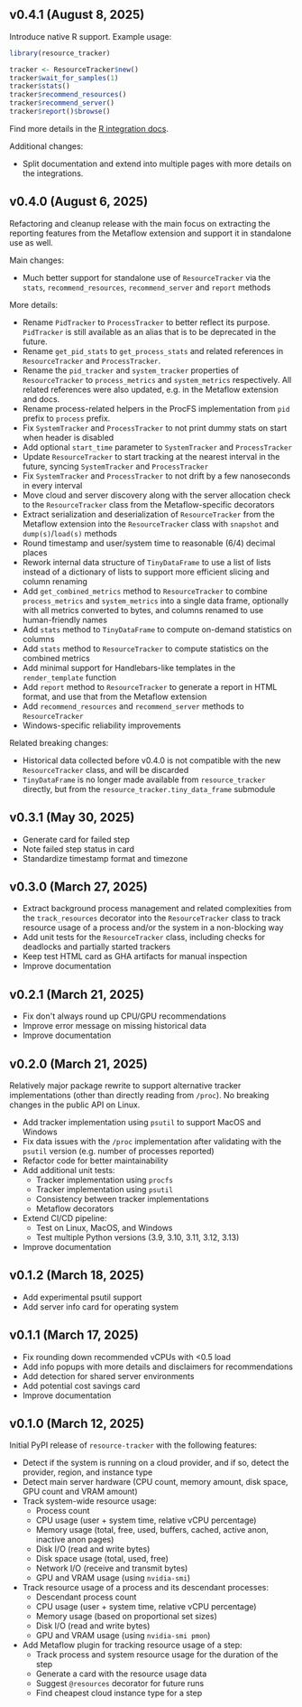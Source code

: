 ## v0.4.1 (August 8, 2025)

Introduce native R support. Example usage:

```r
library(resource_tracker)

tracker <- ResourceTracker$new()
tracker$wait_for_samples(1)
tracker$stats()
tracker$recommend_resources()
tracker$recommend_server()
tracker$report()$browse()
```

Find more details in the [R integration docs](https://sparecores.github.io/resource-tracker/integrations/r/).

Additional changes:
- Split documentation and extend into multiple pages with more details on the integrations.

## v0.4.0 (August 6, 2025)

Refactoring and cleanup release with the main focus on extracting the reporting
features from the Metaflow extension and support it in standalone use as well.

Main changes:

- Much better support for standalone use of `ResourceTracker` via the `stats`, `recommend_resources`,  `recommend_server` and `report` methods

More details:

- Rename `PidTracker` to `ProcessTracker` to better reflect its purpose. `PidTracker` is still available as an alias that is to be deprecated in the future.
- Rename `get_pid_stats` to `get_process_stats` and related references in `ResourceTracker` and `ProcessTracker`.
- Rename the `pid_tracker` and `system_tracker` properties of `ResourceTracker` to `process_metrics` and `system_metrics` respectively. All related references were also updated, e.g. in the Metaflow extension and docs.
- Rename process-related helpers in the ProcFS implementation from `pid` prefix to `process` prefix.
- Fix `SystemTracker` and `ProcessTracker` to not print dummy stats on start when header is disabled
- Add optional `start_time` parameter to `SystemTracker` and `ProcessTracker`
- Update `ResourceTracker` to start tracking at the nearest interval in the future, syncing `SystemTracker` and `ProcessTracker`
- Fix `SystemTracker` and `ProcessTracker` to not drift by a few nanoseconds in every interval
- Move cloud and server discovery along with the server allocation check to the `ResourceTracker` class from the Metaflow-specific decorators
- Extract serialization and deserialization of `ResourceTracker` from the Metaflow extension into the `ResourceTracker` class with `snapshot` and `dump(s)`/`load(s)` methods
- Round timestamp and user/system time to reasonable (6/4) decimal places
- Rework internal data structure of `TinyDataFrame` to use a list of lists instead of a dictionary of lists to support more efficient slicing and column renaming
- Add `get_combined_metrics` method to `ResourceTracker` to combine `process_metrics` and `system_metrics` into a single data frame, optionally with all metrics converted to bytes, and columns renamed to use human-friendly names
- Add `stats` method to `TinyDataFrame` to compute on-demand statistics on columns
- Add `stats` method to `ResourceTracker` to compute statistics on the combined metrics
- Add minimal support for Handlebars-like templates in the `render_template` function
- Add `report` method to `ResourceTracker` to generate a report in HTML format, and use that from the Metaflow extension
- Add `recommend_resources` and `recommend_server` methods to `ResourceTracker`
- Windows-specific reliability improvements

Related breaking changes:

- Historical data collected before v0.4.0 is not compatible with the new `ResourceTracker` class, and will be discarded
- `TinyDataFrame` is no longer made available from `resource_tracker` directly, but from the `resource_tracker.tiny_data_frame` submodule

## v0.3.1 (May 30, 2025)

- Generate card for failed step
- Note failed step status in card
- Standardize timestamp format and timezone

## v0.3.0 (March 27, 2025)

- Extract background process management and related complexities from the `track_resources` decorator into the `ResourceTracker` class to track resource usage of a process and/or the system in a non-blocking way
- Add unit tests for the `ResourceTracker` class, including checks for deadlocks and partially started trackers
- Keep test HTML card as GHA artifacts for manual inspection
- Improve documentation

## v0.2.1 (March 21, 2025)

- Fix don't always round up CPU/GPU recommendations
- Improve error message on missing historical data
- Improve documentation

## v0.2.0 (March 21, 2025)

Relatively major package rewrite to support alternative tracker implementations (other than directly reading from `/proc`). No breaking changes in the public API on Linux.

- Add tracker implementation using `psutil` to support MacOS and Windows
- Fix data issues with the `/proc` implementation after validating with the `psutil` version (e.g. number of processes reported)
- Refactor code for better maintainability
- Add additional unit tests:
    - Tracker implementation using `procfs`
    - Tracker implementation using `psutil`
    - Consistency between tracker implementations
    - Metaflow decorators
- Extend CI/CD pipeline:
    - Test on Linux, MacOS, and Windows
    - Test multiple Python versions (3.9, 3.10, 3.11, 3.12, 3.13)
- Improve documentation

## v0.1.2 (March 18, 2025)

- Add experimental psutil support
- Add server info card for operating system

## v0.1.1 (March 17, 2025)

- Fix rounding down recommended vCPUs with <0.5 load
- Add info popups with more details and disclaimers for recommendations
- Add detection for shared server environments
- Add potential cost savings card
- Improve documentation

## v0.1.0 (March 12, 2025)

Initial PyPI release of `resource-tracker` with the following features:

- Detect if the system is running on a cloud provider, and if so, detect the provider, region, and instance type
- Detect main server hardware (CPU count, memory amount, disk space, GPU count and VRAM amount)
- Track system-wide resource usage:
    - Process count
    - CPU usage (user + system time, relative vCPU percentage)
    - Memory usage (total, free, used, buffers, cached, active anon, inactive anon pages)
    - Disk I/O (read and write bytes)
    - Disk space usage (total, used, free)
    - Network I/O (receive and transmit bytes)
    - GPU and VRAM usage (using `nvidia-smi`)
- Track resource usage of a process and its descendant processes:
    - Descendant process count
    - CPU usage (user + system time, relative vCPU percentage)
    - Memory usage (based on proportional set sizes)
    - Disk I/O (read and write bytes)
    - GPU and VRAM usage (using `nvidia-smi pmon`)
- Add Metaflow plugin for tracking resource usage of a step:
    - Track process and system resource usage for the duration of the step
    - Generate a card with the resource usage data
    - Suggest `@resources` decorator for future runs
    - Find cheapest cloud instance type for a step
